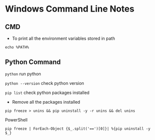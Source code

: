 # Windows Command Line Notes

## CMD
- To print all the environment variables stored in path
```shell
echo %PATH%
```




## Python Command
```python``` run python

```python --version``` check python version

```pip list``` check python packages installed

- Remove all the packages installed
```shell
pip freeze > unins && pip uninstall -y -r unins && del unins
```

PowerShell
```shell
pip freeze | ForEach-Object {$_.split('==')[0]}| %{pip uninstall -y $_}
```